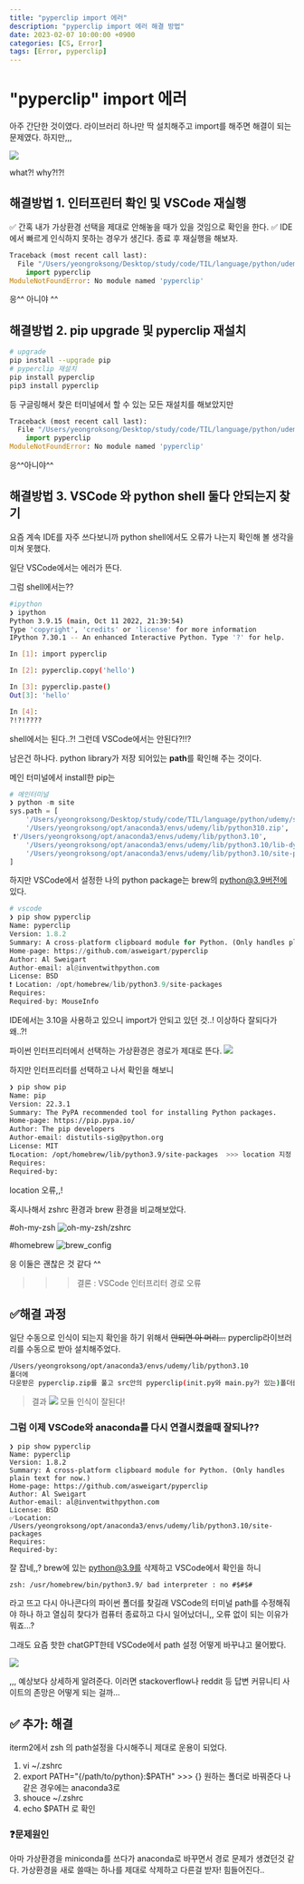 ```yaml
---
title: "pyperclip import 에러"
description: "pyperclip import 에러 해결 방법"
date: 2023-02-07 10:00:00 +0900
categories: [CS, Error]
tags: [Error, pyperclip]
---
```


# "pyperclip" import 에러

아주 간단한 것이였다.
라이브러리 하나만 딱 설치해주고 import를 해주면 해결이 되는 문제였다.
하지만,,,

![](https://velog.velcdn.com/images/sicksong/post/f506ce48-6cbc-4119-beb4-b488fe7ab3f2/image.png)

what?! why?!?!

## 해결방법 1. 인터프린터 확인 및 VSCode 재실행
✅ 간혹 내가 가상환경 선택을 제대로 안해놓을 때가 있을 것임으로 확인을 한다.
✅ IDE에서 빠르게 인식하지 못하는 경우가 생긴다. 종료 후 재실행을 해보자.


```python
Traceback (most recent call last):
  File "/Users/yeongroksong/Desktop/study/code/TIL/language/python/udemy/session30/Password+Manager/main.py", line 4, in <module>
    import pyperclip
ModuleNotFoundError: No module named 'pyperclip'
```
응^^ 아니야 ^^

## 해결방법 2. pip upgrade 및 pyperclip 재설치

```bash
# upgrade
pip install --upgrade pip
# pyperclip 재설치
pip install pyperclip
pip3 install pyperclip
```
등 구글링해서 찾은 터미널에서 할 수 있는 모든 재설치를 해보았지만 


```python
Traceback (most recent call last):
  File "/Users/yeongroksong/Desktop/study/code/TIL/language/python/udemy/session30/Password+Manager/main.py", line 4, in <module>
    import pyperclip
ModuleNotFoundError: No module named 'pyperclip'
```
  
응^^아니야^^

## 해결방법 3. VSCode 와 python shell 둘다 안되는지 찾기

요즘 계속 IDE를 자주 쓰다보니까 python shell에서도 오류가 나는지 확인해 볼 생각을 미쳐 못했다.

일단 VSCode에서는 에러가 뜬다.

그럼 shell에서는??

```bash
#ipython
❯ ipython
Python 3.9.15 (main, Oct 11 2022, 21:39:54) 
Type 'copyright', 'credits' or 'license' for more information
IPython 7.30.1 -- An enhanced Interactive Python. Type '?' for help.

In [1]: import pyperclip

In [2]: pyperclip.copy('hello')

In [3]: pyperclip.paste()
Out[3]: 'hello'

In [4]: 
?!?!????
```
shell에서는 된다..?! 그런데 VSCode에서는 안된다?!!?

남은건 하나다. python library가 저장 되어있는 **path**를 확인해 주는 것이다.

메인 터미널에서 install한 pip는

```python
# 메인터미널
❯ python -m site                                                                                                                                             
sys.path = [
    '/Users/yeongroksong/Desktop/study/code/TIL/language/python/udemy/session30/Password+Manager',
    '/Users/yeongroksong/opt/anaconda3/envs/udemy/lib/python310.zip',
 ❗️'/Users/yeongroksong/opt/anaconda3/envs/udemy/lib/python3.10',
    '/Users/yeongroksong/opt/anaconda3/envs/udemy/lib/python3.10/lib-dynload',
    '/Users/yeongroksong/opt/anaconda3/envs/udemy/lib/python3.10/site-packages',
]
```


하지만 VSCode에서 설정한 나의 python package는 brew의 python@3.9버전에 있다.

```python
# vscode
❯ pip show pyperclip                                      
Name: pyperclip
Version: 1.8.2
Summary: A cross-platform clipboard module for Python. (Only handles plain text for now.)
Home-page: https://github.com/asweigart/pyperclip
Author: Al Sweigart
Author-email: al@inventwithpython.com
License: BSD
❗️ Location: /opt/homebrew/lib/python3.9/site-packages
Requires: 
Required-by: MouseInfo
```

IDE에서는 3.10을 사용하고 있으니 import가 안되고 있던 것..!
이상하다 잘되다가 왜..?!

파이썬 인터프리터에서 선택하는 가상환경은 경로가 제대로 뜬다.
![](https://velog.velcdn.com/images/sicksong/post/9c17324a-647c-45ca-bf6d-e78fe72a32b8/image.png)

 하지만 인터프리터를 선택하고 나서 확인을 해보니

```bash
❯ pip show pip                                                                          
Name: pip
Version: 22.3.1
Summary: The PyPA recommended tool for installing Python packages.
Home-page: https://pip.pypa.io/
Author: The pip developers
Author-email: distutils-sig@python.org
License: MIT
❗️Location: /opt/homebrew/lib/python3.9/site-packages  >>> location 지정 오류가 있다..!
Requires: 
Required-by: 
```
location 오류,,!

혹시나해서 zshrc 환경과 brew 환경을 비교해보았다.

#oh-my-zsh
![oh-my-zsh/zshrc](https://velog.velcdn.com/images/sicksong/post/8090ffd8-49a7-4fe1-b1f7-842623cc7e9f/image.png)

#homebrew
![brew_config](https://velog.velcdn.com/images/sicksong/post/2cf6e65a-104c-470a-9a4c-2ec03f52fba1/image.png)

응 이둘은 괜찮은 것 같다 ^^

>>> 결론 : VSCode 인터프리터 경로 오류






## ✅해결 과정
일단 수동으로 인식이 되는지 확인을 하기 위해서
~~안되면 아 머리...~~
pyperclip라이브러리를 수동으로 받아 설치해주었다.

```bash
/Users/yeongroksong/opt/anaconda3/envs/udemy/lib/python3.10
폴더에 
다운받은 pyperclip.zip를 풀고 src안의 pyperclip(init.py와 main.py가 있는)폴더를 추가해준다!
```

>결과
![](https://velog.velcdn.com/images/sicksong/post/f1fc35e8-8ba8-4d04-9a57-dd8e9e8f4416/image.png)
모듈 인식이 잘된다!

### 그럼 이제 VSCode와 anaconda를 다시 연결시켰을때 잘되나??

```
❯ pip show pyperclip
Name: pyperclip
Version: 1.8.2
Summary: A cross-platform clipboard module for Python. (Only handles plain text for now.)
Home-page: https://github.com/asweigart/pyperclip
Author: Al Sweigart
Author-email: al@inventwithpython.com
License: BSD
✅Location: /Users/yeongroksong/opt/anaconda3/envs/udemy/lib/python3.10/site-packages
Requires: 
Required-by: 
```
잘 잡네,,?
brew에 있는 python@3.9를 삭제하고 VSCode에서 확인을 하니
```
zsh: /usr/homebrew/bin/python3.9/ bad interpreter : no #$#$#

```
라고 뜨고 다시 아나콘다의 파이썬 폴더를 찾길래 VSCode의 터미널 path를 수정해줘야 하나 하고 열심히 찾다가 컴퓨터 종료하고 다시 일어났더니,,
오류 없이 되는 이유가 뭐죠...?

그래도 요즘 핫한 chatGPT한테 VSCode에서 path 설정 어떻게 바꾸냐고 물어봤다.

![](https://velog.velcdn.com/images/sicksong/post/5d23dfe1-a6ab-499c-bccc-a01959cf92a0/image.png)

,,, 예상보다 상세하게 알려준다.
이러면 stackoverflow나 reddit 등 답변 커뮤니티 사이트의 존망은 어떻게 되는 걸까...

## ✅ 추가: 해결
iterm2에서 zsh 의 path설정을 다시해주니 제대로 운용이 되었다.
1. vi ~/.zshrc
2. export PATH="{/path/to/python}:$PATH" >>> {} 원하는 폴더로 바꿔준다 나같은 경우에는 anaconda3로
3. shouce ~/.zshrc
4. echo $PATH 로 확인

### ❓문제원인
아마 가상환경을 miniconda를 쓰다가 anaconda로 바꾸면서 경로 문제가 생겼던것 같다.
가상환경을 새로 쓸때는 하나를 제대로 삭제하고 다른걸 받자!
힘들어진다..
